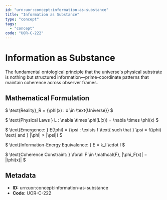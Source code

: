 ```yaml
---
id: "urn:uor:concept:information-as-substance"
title: "Information as Substance"
type: "concept"
tags:
  - "concept"
code: "UOR-C-222"
---
```


# Information as Substance

The fundamental ontological principle that the universe's physical substrate is nothing but structured information—prime-coordinate patterns that maintain coherence across observer frames.

## Mathematical Formulation

$
\text{Reality}_R = \{\phi(x) : x \in \text{Universe}\}
$

$
\text{Physical Laws } L : \nabla \times \phi(L(x)) = \nabla \times \phi(x)
$

$
\text{Emergence: } E(\phi) = \{\psi : \exists f \text{ such that } \psi = f(\phi) \text{ and } \|\phi\| > \|\psi\|\}
$

$
\text{Information-Energy Equivalence: } E = k_I \cdot I
$

$
\text{Coherence Constraint: } \forall F \in \mathcal{F}, \|\phi_F(x)\| = \|\phi(x)\|
$

## Metadata

- **ID:** urn:uor:concept:information-as-substance
- **Code:** UOR-C-222
